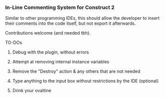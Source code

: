 ### In-Line Commenting System for Construct 2

Similar to other programming IDEs, this should allow the developer to insert their comments into the code itself, but not export it afterwards.

Contributions welcome (and needed tbh).

TO-DOs

1) Debug with the plugin, without errors

2) Attempt at removing internal instance variables

3) Remove the "Destroy" action & any others that are not needed

4) Type anything to the input box without restrictions by the IDE (optional)

5) Drink your ovaltine
